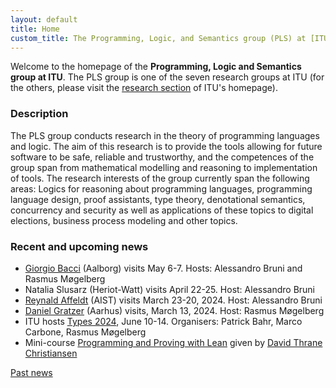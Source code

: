 ```yaml
---
layout: default
title: Home
custom_title: The Programming, Logic, and Semantics group (PLS) at [ITU](http://www.itu.dk)
---
```


Welcome to the homepage of the **Programming, Logic and Semantics group at
ITU**. The PLS group is one of the seven research groups at ITU (for the
others, please visit the [research
section](http://en.itu.dk/Research/About-ITUs-Research/Research-Groups)
of ITU\'s homepage).

### Description

The PLS group conducts research in the theory of programming languages and logic. The aim of this research is to provide the tools allowing for future software to be safe, reliable and trustworthy, and the competences of the group span from mathematical modelling and reasoning to implementation of tools. The research interests of the group currently span the following areas: Logics for reasoning about programming languages, programming language design, proof assistants, type theory, denotational semantics, concurrency and security as well as applications of these topics to digital elections, business process modeling and other topics.

### Recent and upcoming news

- [Giorgio Bacci](https://homes.cs.aau.dk/~grbacci/) (Aalborg) visits May 6-7. Hosts: Alessandro Bruni and Rasmus Møgelberg
- Natalia Slusarz (Heriot-Watt) visits April 22-25. Host: Alessandro Bruni
- [Reynald Affeldt](https://staff.aist.go.jp/reynald.affeldt/) (AIST) visits March 23-20, 2024. Host: Alessandro Bruni
- [Daniel Gratzer](https://www.danielgratzer.com/) (Aarhus) visits, March 13, 2024. Host: Rasmus Møgelberg
- ITU hosts [Types 2024](https://types2024.itu.dk/), June 10-14. Organisers: Patrick Bahr, Marco Carbone, Rasmus Møgelberg
- Mini-course [Programming and Proving with Lean](https://pls.itu.dk/LeanCourse.html) given by [David Thrane Christiansen](https://davidchristiansen.dk/) 

[Past news](Past_news.html)
